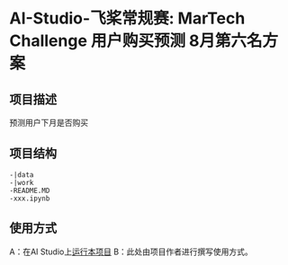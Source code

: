 # AI-Studio-飞桨常规赛: MarTech Challenge 用户购买预测 8月第六名方案

## 项目描述
预测用户下月是否购买

## 项目结构
```
-|data
-|work
-README.MD
-xxx.ipynb
```
## 使用方式
A：在AI Studio上[运行本项目](https://aistudio.baidu.com/aistudio/usercenter)
B：此处由项目作者进行撰写使用方式。
